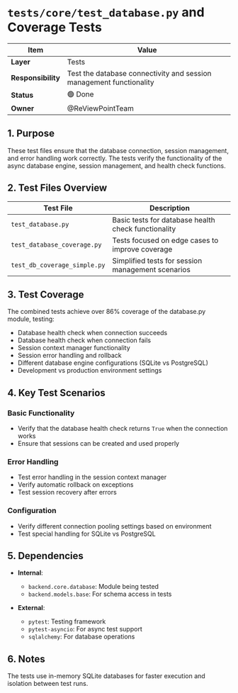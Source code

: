 # `tests/core/test_database.py` and Coverage Tests

| Item | Value |
|------|-------|
| **Layer** | Tests |
| **Responsibility** | Test the database connectivity and session management functionality |
| **Status** | 🟢 Done |
| **Owner** | @ReViewPointTeam |

## 1. Purpose  
These test files ensure that the database connection, session management, and error handling work correctly. The tests verify the functionality of the async database engine, session management, and health check functions.

## 2. Test Files Overview

| Test File | Description |
|-----------|-------------|
| `test_database.py` | Basic tests for database health check functionality |
| `test_database_coverage.py` | Tests focused on edge cases to improve coverage |
| `test_db_coverage_simple.py` | Simplified tests for session management scenarios |

## 3. Test Coverage

The combined tests achieve over 86% coverage of the database.py module, testing:

- Database health check when connection succeeds
- Database health check when connection fails
- Session context manager functionality
- Session error handling and rollback
- Different database engine configurations (SQLite vs PostgreSQL)
- Development vs production environment settings

## 4. Key Test Scenarios

### Basic Functionality
- Verify that the database health check returns `True` when the connection works
- Ensure that sessions can be created and used properly

### Error Handling
- Test error handling in the session context manager
- Verify automatic rollback on exceptions
- Test session recovery after errors

### Configuration
- Verify different connection pooling settings based on environment
- Test special handling for SQLite vs PostgreSQL

## 5. Dependencies  

- **Internal**:
  - `backend.core.database`: Module being tested
  - `backend.models.base`: For schema access in tests
  
- **External**:
  - `pytest`: Testing framework
  - `pytest-asyncio`: For async test support
  - `sqlalchemy`: For database operations

## 6. Notes
The tests use in-memory SQLite databases for faster execution and isolation between test runs.
